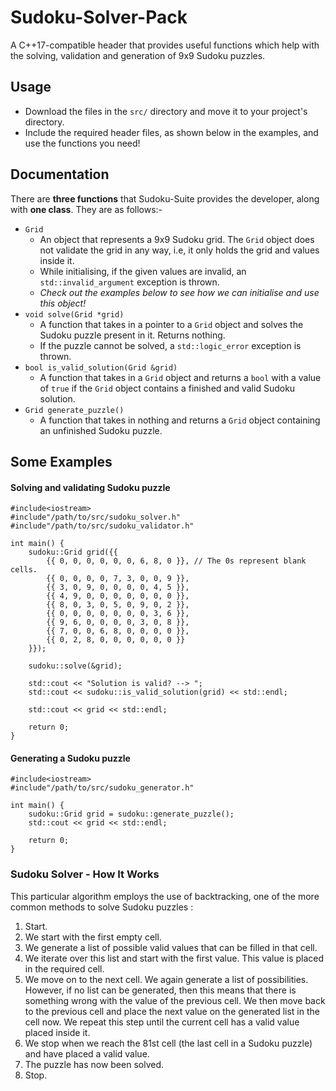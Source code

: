 # Sudoku-Solver-Pack

A C++17-compatible header that provides useful functions which help with the solving, validation and generation of 9x9 Sudoku puzzles.

## Usage

- Download the files in the `src/` directory and move it to your project's directory.
- Include the required header files, as shown below in the examples, and use the functions you need!

## Documentation

There are **three functions** that Sudoku-Suite provides the developer, along with **one class**. They are as follows:-

- `Grid`
  - An object that represents a 9x9 Sudoku grid. The `Grid` object does not validate the grid in any way, i.e, it only holds the grid and values inside it.
  - While initialising, if the given values are invalid, an `std::invalid_argument` exception is thrown.
  - _Check out the examples below to see how we can initialise and use this object!_
- `void solve(Grid *grid)`
  - A function that takes in a pointer to a `Grid` object and solves the Sudoku puzzle present in it. Returns nothing.
  - If the puzzle cannot be solved, a `std::logic_error` exception is thrown.
- `bool is_valid_solution(Grid &grid)`
  - A function that takes in a `Grid` object and returns a `bool` with a value of `true` if the `Grid` object contains a finished and valid Sudoku solution.
- `Grid generate_puzzle()`
  - A function that takes in nothing and returns a `Grid` object containing an unfinished Sudoku puzzle.

## Some Examples

#### Solving and validating Sudoku puzzle

```
#include<iostream>
#include"/path/to/src/sudoku_solver.h"
#include"/path/to/src/sudoku_validator.h"

int main() {
    sudoku::Grid grid({{
        {{ 0, 0, 0, 0, 0, 0, 6, 8, 0 }}, // The 0s represent blank cells.
        {{ 0, 0, 0, 0, 7, 3, 0, 0, 9 }},
        {{ 3, 0, 9, 0, 0, 0, 0, 4, 5 }},
        {{ 4, 9, 0, 0, 0, 0, 0, 0, 0 }},
        {{ 8, 0, 3, 0, 5, 0, 9, 0, 2 }},
        {{ 0, 0, 0, 0, 0, 0, 0, 3, 6 }},
        {{ 9, 6, 0, 0, 0, 0, 3, 0, 8 }},
        {{ 7, 0, 0, 6, 8, 0, 0, 0, 0 }},
        {{ 0, 2, 8, 0, 0, 0, 0, 0, 0 }}
    }});

    sudoku::solve(&grid);

    std::cout << "Solution is valid? --> ";
    std::cout << sudoku::is_valid_solution(grid) << std::endl;

    std::cout << grid << std::endl;

    return 0;
}
```

#### Generating a Sudoku puzzle

```
#include<iostream>
#include"/path/to/src/sudoku_generator.h"

int main() {
    sudoku::Grid grid = sudoku::generate_puzzle();
    std::cout << grid << std::endl;

    return 0;
}
```

### Sudoku Solver - How It Works

This particular algorithm employs the use of backtracking, one of the more common methods to solve Sudoku puzzles :

1. Start.
2. We start with the first empty cell.
3. We generate a list of possible valid values that can be filled in that cell.
4. We iterate over this list and start with the first value. This value is placed in the required cell.
5. We move on to the next cell. We again generate a list of possibilities. However, if no list can be generated, then this means that there is something wrong with the value of the previous cell. We then move back to the previous cell and place the next value on the generated list in the cell now. We repeat this step until the current cell has a valid value placed inside it.
6. We stop when we reach the 81st cell (the last cell in a Sudoku puzzle) and have placed a valid value.
7. The puzzle has now been solved.
8. Stop.
